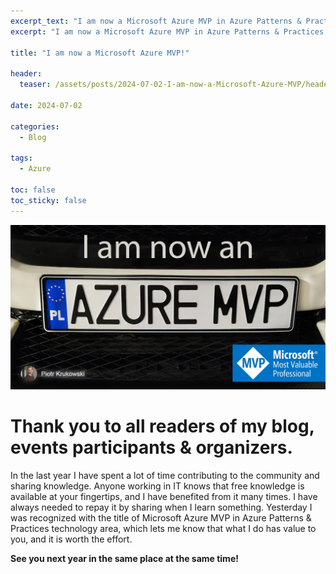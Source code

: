 ```yaml
---
excerpt_text: "I am now a Microsoft Azure MVP in Azure Patterns & Practices technology area!"
excerpt: "I am now a Microsoft Azure MVP in Azure Patterns & Practices technology area!"

title: "I am now a Microsoft Azure MVP!"

header:
  teaser: /assets/posts/2024-07-02-I-am-now-a-Microsoft-Azure-MVP/header.webp

date: 2024-07-02

categories:
  - Blog

tags:
  - Azure

toc: false
toc_sticky: false
---
```


![Header](/assets/posts/2024-07-02-I-am-now-a-Microsoft-Azure-MVP/header.webp)

# Thank you to all readers of my blog, events participants & organizers.

In the last year I have spent a lot of time contributing to the community and sharing knowledge. Anyone working in IT knows that free knowledge is available at your fingertips, and I have benefited from it many times. I have always needed to repay it by sharing when I learn something. Yesterday I was recognized with the title of Microsoft Azure MVP in Azure Patterns & Practices technology area, which lets me know that what I do has value to you, and it is worth the effort.

**See you next year in the same place at the same time!**
